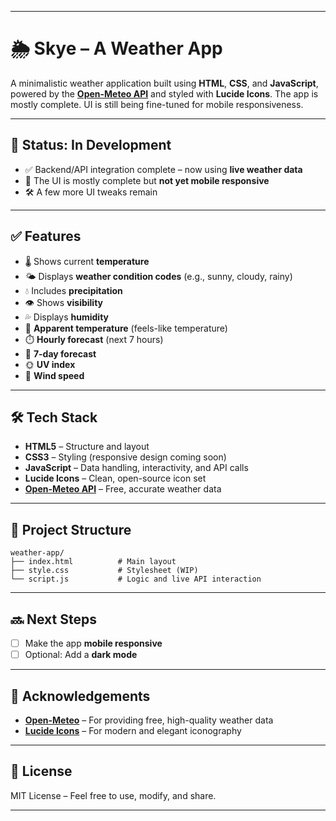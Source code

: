 
---

# 🌦️ Skye – A Weather App

A minimalistic weather application built using **HTML**, **CSS**, and **JavaScript**, powered by the **[Open-Meteo API](https://open-meteo.com/)** and styled with **Lucide Icons**. The app is mostly complete. UI is still being fine-tuned for mobile responsiveness.

---

## 🚀 Status: In Development

- ✅ Backend/API integration complete – now using **live weather data**
- 🔧 The UI is mostly complete but **not yet mobile responsive**  
- 🛠 A few more UI tweaks remain

---

## ✅ Features

- 🌡️ Shows current **temperature**
- 🌤️ Displays **weather condition codes** (e.g., sunny, cloudy, rainy)
- 💧 Includes **precipitation**
- 👁️ Shows **visibility**
- 💦 Displays **humidity**
- 🧊 **Apparent temperature** (feels-like temperature)
- ⏱️ **Hourly forecast** (next 7 hours)
- 📅 **7-day forecast**
- 🌞 **UV index**
- 💨 **Wind speed**

---

## 🛠 Tech Stack

- **HTML5** – Structure and layout  
- **CSS3** – Styling (responsive design coming soon)  
- **JavaScript** – Data handling, interactivity, and API calls  
- **Lucide Icons** – Clean, open-source icon set  
- **[Open-Meteo API](https://open-meteo.com/)** – Free, accurate weather data

---

## 📁 Project Structure

```
weather-app/
├── index.html          # Main layout
├── style.css           # Stylesheet (WIP)
└── script.js           # Logic and live API interaction
```

---

## 🔜 Next Steps

- [ ] Make the app **mobile responsive**
- [ ] Optional: Add a **dark mode**

---

## 🙏 Acknowledgements

- **[Open-Meteo](https://open-meteo.com/)** – For providing free, high-quality weather data
- **[Lucide Icons](https://lucide.dev/)** – For modern and elegant iconography

---

## 📄 License

MIT License – Feel free to use, modify, and share.

---
